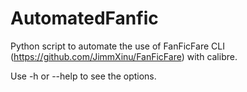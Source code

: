 # AutomatedFanfic

Python script to automate the use of FanFicFare CLI (https://github.com/JimmXinu/FanFicFare) with calibre.

Use -h or --help to see the options.
